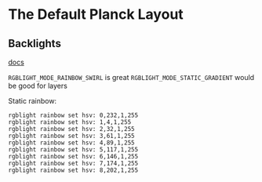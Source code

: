 # The Default Planck Layout

## Backlights
[docs](https://beta.docs.qmk.fm/using-qmk/hardware-features/lighting/feature_rgblight)

`RGBLIGHT_MODE_RAINBOW_SWIRL` is great
`RGBLIGHT_MODE_STATIC_GRADIENT` would be good for layers

Static rainbow:

```
rgblight rainbow set hsv: 0,232,1,255
rgblight rainbow set hsv: 1,4,1,255
rgblight rainbow set hsv: 2,32,1,255
rgblight rainbow set hsv: 3,61,1,255
rgblight rainbow set hsv: 4,89,1,255
rgblight rainbow set hsv: 5,117,1,255
rgblight rainbow set hsv: 6,146,1,255
rgblight rainbow set hsv: 7,174,1,255
rgblight rainbow set hsv: 8,202,1,255
```
